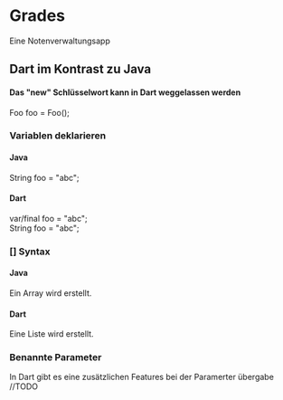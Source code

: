 # Grades

Eine Notenverwaltungsapp

## Dart im Kontrast zu Java

#### Das "new" Schlüsselwort kann in Dart weggelassen werden
Foo foo = Foo();

### Variablen deklarieren

#### Java
String foo = "abc";

#### Dart
 
var/final foo = "abc";  
String foo = "abc"; 

### \[] Syntax
#### Java
Ein Array wird erstellt.

#### Dart
Eine Liste wird erstellt.

### Benannte Parameter
In Dart gibt es eine zusätzlichen Features bei der Paramerter übergabe
//TODO



